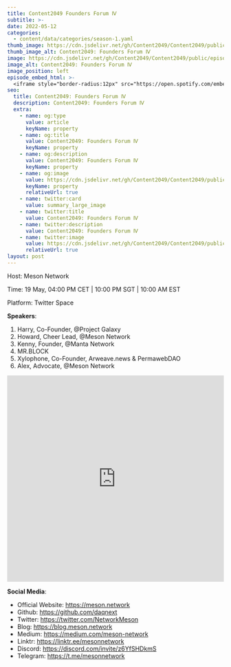 ```yaml
---
title: Content2049 Founders Forum Ⅳ
subtitle: >-
date: 2022-05-12
categories:
  - content/data/categories/season-1.yaml
thumb_image: https://cdn.jsdelivr.net/gh/Content2049/Content2049/public/episodes/Content2049-Founders-Forum-Ⅳ.jpeg
thumb_image_alt: Content2049: Founders Forum Ⅳ
image: https://cdn.jsdelivr.net/gh/Content2049/Content2049/public/episodes/Content2049-Founders-Forum-Ⅳ.jpeg
image_alt: Content2049: Founders Forum Ⅳ
image_position: left
episode_embed_html: >-
  <iframe style="border-radius:12px" src="https://open.spotify.com/embed/episode/3joDq4WvfV6VWilDcclxJ7?utm_source=generator" width="100%" height="152" frameBorder="0" allowfullscreen="" allow="autoplay; clipboard-write; encrypted-media; fullscreen; picture-in-picture"></iframe>
seo:
  title: Content2049: Founders Forum Ⅳ
  description: Content2049: Founders Forum Ⅳ
  extra:
    - name: og:type
      value: article
      keyName: property
    - name: og:title
      value: Content2049: Founders Forum Ⅳ
      keyName: property
    - name: og:description
      value: Content2049: Founders Forum Ⅳ
      keyName: property
    - name: og:image
      value: https://cdn.jsdelivr.net/gh/Content2049/Content2049/public/episodes/Content2049-Founders-Forum-Ⅳ.jpeg
      keyName: property
      relativeUrl: true
    - name: twitter:card
      value: summary_large_image
    - name: twitter:title
      value: Content2049: Founders Forum Ⅳ
    - name: twitter:description
      value: Content2049: Founders Forum Ⅳ
    - name: twitter:image
      value: https://cdn.jsdelivr.net/gh/Content2049/Content2049/public/episodes/Content2049-Founders-Forum-Ⅳ.jpeg
      relativeUrl: true
layout: post
---
```


Host: Meson Network

Time: 19 May, 04:00 PM CET | 10:00 PM SGT | 10:00 AM EST

Platform: Twitter Space

**Speakers**:

1. Harry, Co-Founder, @Project Galaxy
2. Howard, Cheer Lead, @Meson Network
3. Kenny, Founder, @Manta Network
4. MR.BLOCK
5. Xylophone, Co-Founder, Arweave.news & PermawebDAO
6. Alex, Advocate, @Meson Network

<iframe width="100%" height="480" src="https://www.youtube.com/embed/M8UdJvCTef8" title="YouTube video player" frameborder="0" allow="accelerometer; autoplay; clipboard-write; encrypted-media; gyroscope; picture-in-picture" allowfullscreen></iframe>

**Social Media**:

- Official Website: https://meson.network
- Github: https://github.com/daqnext
- Twitter: https://twitter.com/NetworkMeson
- Blog: https://blog.meson.network
- Medium: https://medium.com/meson-network
- Linktr: https://linktr.ee/mesonnetwork
- Discord: https://discord.com/invite/z6YfSHDkmS
- Telegram: https://t.me/mesonnetwork